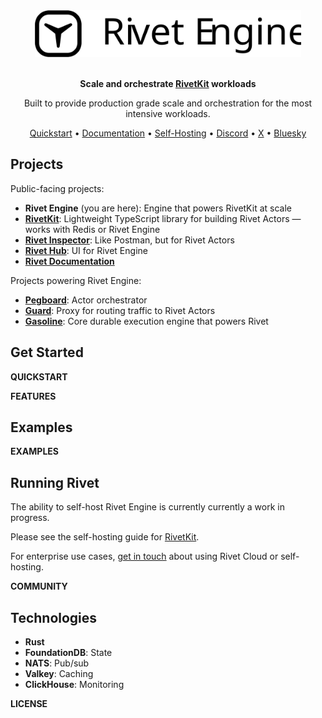 <div align="center">
  <a href="https://rivet.gg">
    <picture>
      <source media="(prefers-color-scheme: dark)" srcset="./.github/media/icon-text-white.svg" alt="Rivet">
      <img src="./.github/media/icon-text-black.svg" alt="Rivet" height="75">
    </picture>
  </a>
  <br/>
  <br/>
  <p><b>Scale and orchestrate <a href="https://github.com/rivet-dev/rivetkit">RivetKit</a> workloads</b></p>
  <p>
    Built to provide production grade scale and orchestration for the most intensive workloads.
  </p>
  <p>
    <a href="https://rivet.gg/docs/actors/quickstart">Quickstart</a> •
    <a href="https://rivet.gg/docs/actors">Documentation</a> •
    <a href="https://rivet.gg/docs/general/self-hosting">Self-Hosting</a> •
    <a href="https://rivet.gg/discord">Discord</a> •
    <a href="https://x.com/rivet_dev">X</a> •
    <a href="https://bsky.app/profile/rivet.gg">Bluesky</a>
  </p>
  <!--<p>
    <a href="https://github.com/rivet-gg/rivet/discussions"><img alt="GitHub Discussions" src="https://img.shields.io/github/discussions/rivet-gg/rivet?logo=github&logoColor=fff"></a>
    <a href="https://rivet.gg/discord"><img alt="Discord" src="https://img.shields.io/discord/822914074136018994?color=7389D8&label&logo=discord&logoColor=ffffff"/></a>
    <a href="https://x.com/rivet_dev"><img src="https://img.shields.io/twitter/follow/rivet_dev" alt="Rivet Twitter" /></a>
    <a href="https://bsky.app/profile/rivet.gg"><img src="https://img.shields.io/badge/Follow%20%40rivet.gg-4C1?color=0285FF&logo=bluesky&logoColor=ffffff" alt="Rivet Bluesky" /></a>
    <a href="/LICENSE"><img alt="License Apache-2.0" src="https://img.shields.io/github/license/rivet-gg/rivet?logo=open-source-initiative&logoColor=white"></a>
  </p>-->
</div>

## Projects

Public-facing projects:

- **Rivet Engine** (you are here): Engine that powers RivetKit at scale
- **[RivetKit](https://github.com/rivet-dev/rivetkit)**: Lightweight TypeScript library for building Rivet Actors — works with Redis or Rivet Engine
- **[Rivet Inspector](/frontend/apps/studio)**: Like Postman, but for Rivet Actors
- **[Rivet Hub](/frontend/apps/hub)**: UI for Rivet Engine
- **[Rivet Documentation](/website/src/content/docs)**

Projects powering Rivet Engine:

- **[Pegboard](packages/services/pegboard/)**: Actor orchestrator
- **[Guard](packages/core/guard/)**: Proxy for routing traffic to Rivet Actors
- **[Gasoline](packages/common/gasoline/)**: Core durable execution engine that powers Rivet

## Get Started

__QUICKSTART__

__FEATURES__

## Examples

__EXAMPLES__

## Running Rivet

The ability to self-host Rivet Engine is currently currently a work in progress.

Please see the self-hosting guide for [RivetKit](https://www.rivet.gg/docs/general/self-hosting/).

For enterprise use cases, [get in touch](https://rivet.gg/sales) about using Rivet Cloud or self-hosting.

__COMMUNITY__

## Technologies

-   **Rust**
-   **FoundationDB**: State
-   **NATS**: Pub/sub
-   **Valkey**: Caching
-   **ClickHouse**: Monitoring

__LICENSE__

